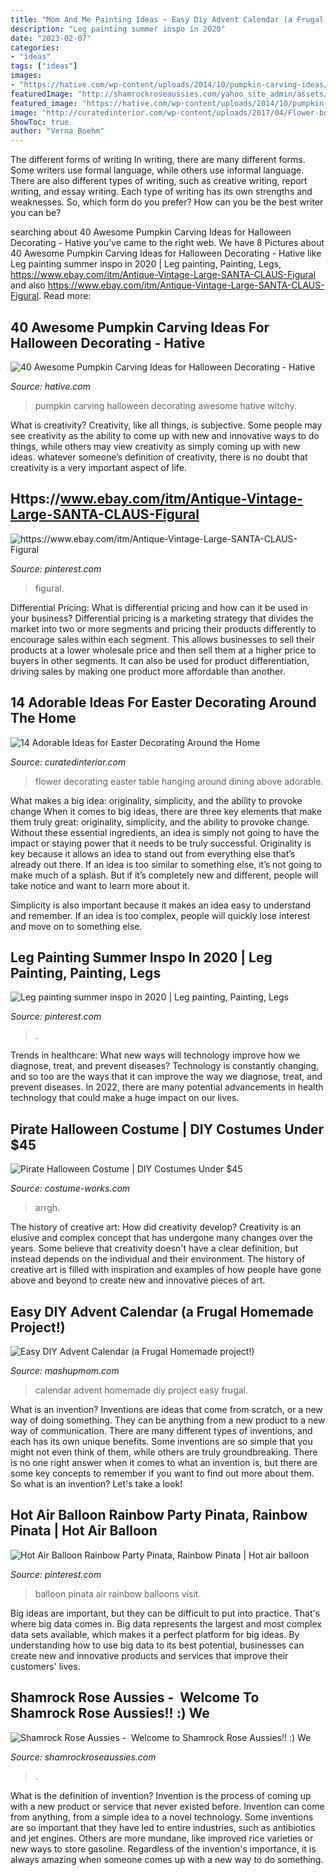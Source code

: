 ```yaml
---
title: "Mom And Me Painting Ideas ~ Easy Diy Advent Calendar (a Frugal Homemade Project!)"
description: "Leg painting summer inspo in 2020"
date: "2023-02-07"
categories:
- "ideas"
tags: ["ideas"]
images:
- "https://hative.com/wp-content/uploads/2014/10/pumpkin-carving-ideas/35-witchy-pumpkin.jpg"
featuredImage: "http://shamrockroseaussies.com/yahoo_site_admin/assets/images/DSC_0057.67200721_std.JPG"
featured_image: "https://hative.com/wp-content/uploads/2014/10/pumpkin-carving-ideas/35-witchy-pumpkin.jpg"
image: "http://curatedinterior.com/wp-content/uploads/2017/04/Flower-box-hanging-upside-down-above-dining-table.jpg"
ShowToc: true
author: "Verna Boehm"
---
```



The different forms of writing
In writing, there are many different forms. Some writers use formal language, while others use informal language. There are also different types of writing, such as creative writing, report writing, and essay writing. Each type of writing has its own strengths and weaknesses. So, which form do you prefer? How can you be the best writer you can be?

	

		
searching about 40 Awesome Pumpkin Carving Ideas for Halloween Decorating - Hative you've came to the right web. We have 8 Pictures about 40 Awesome Pumpkin Carving Ideas for Halloween Decorating - Hative like Leg painting summer inspo in 2020 | Leg painting, Painting, Legs, https://www.ebay.com/itm/Antique-Vintage-Large-SANTA-CLAUS-Figural and also https://www.ebay.com/itm/Antique-Vintage-Large-SANTA-CLAUS-Figural. Read more:
		
    
## 40 Awesome Pumpkin Carving Ideas For Halloween Decorating - Hative

<img loading=lazy src="https://hative.com/wp-content/uploads/2014/10/pumpkin-carving-ideas/35-witchy-pumpkin.jpg" onerror="this.onerror=null;this.src='https://tse2.mm.bing.net/th?id=OIP.vrybA9y7Szo8uwcaukIHDwHaJ6&amp;pid=15.1';" alt="40 Awesome Pumpkin Carving Ideas for Halloween Decorating - Hative">

_Source: hative.com_

>pumpkin carving halloween decorating awesome hative witchy. 

	

What is creativity?
Creativity, like all things, is subjective. Some people may see creativity as the ability to come up with new and innovative ways to do things, while others may view creativity as simply coming up with new ideas. whatever someone’s definition of creativity, there is no doubt that creativity is a very important aspect of life.

    
## Https://www.ebay.com/itm/Antique-Vintage-Large-SANTA-CLAUS-Figural

<img loading=lazy src="https://i.pinimg.com/736x/46/0b/20/460b20c223770e524f1a69834e354c07.jpg" onerror="this.onerror=null;this.src='https://tse1.mm.bing.net/th?id=OIP.OjmswDbjJkEPZGDKLQENIQHaLH&amp;pid=15.1';" alt="https://www.ebay.com/itm/Antique-Vintage-Large-SANTA-CLAUS-Figural">

_Source: pinterest.com_

>figural. 

	

Differential Pricing: What is differential pricing and how can it be used in your business?
Differential pricing is a marketing strategy that divides the market into two or more segments and pricing their products differently to encourage sales within each segment. This allows businesses to sell their products at a lower wholesale price and then sell them at a higher price to buyers in other segments. It can also be used for product differentiation, driving sales by making one product more affordable than another.

    
## 14 Adorable Ideas For Easter Decorating Around The Home

<img loading=lazy src="http://curatedinterior.com/wp-content/uploads/2017/04/Flower-box-hanging-upside-down-above-dining-table.jpg" onerror="this.onerror=null;this.src='https://tse2.mm.bing.net/th?id=OIP.fHRe2Ky8JbkJZ_2kc2k64QHaLH&amp;pid=15.1';" alt="14 Adorable Ideas for Easter Decorating Around the Home">

_Source: curatedinterior.com_

>flower decorating easter table hanging around dining above adorable. 

	

What makes a big idea: originality, simplicity, and the ability to provoke change
When it comes to big ideas, there are three key elements that make them truly great: originality, simplicity, and the ability to provoke change. Without these essential ingredients, an idea is simply not going to have the impact or staying power that it needs to be truly successful.
 Originality is key because it allows an idea to stand out from everything else that’s already out there. If an idea is too similar to something else, it’s not going to make much of a splash. But if it’s completely new and different, people will take notice and want to learn more about it.

Simplicity is also important because it makes an idea easy to understand and remember. If an idea is too complex, people will quickly lose interest and move on to something else.

    
## Leg Painting Summer Inspo In 2020 | Leg Painting, Painting, Legs

<img loading=lazy src="https://i.pinimg.com/736x/c7/df/1a/c7df1a27e96c02259d1b5c810eaf88e1.jpg" onerror="this.onerror=null;this.src='https://tse4.mm.bing.net/th?id=OIP.jgiiCdd2SL6a_-dGgagyLgHaJ4&amp;pid=15.1';" alt="Leg painting summer inspo in 2020 | Leg painting, Painting, Legs">

_Source: pinterest.com_

>. 

	

Trends in healthcare: What new ways will technology improve how we diagnose, treat, and prevent diseases?
Technology is constantly changing, and so too are the ways that it can improve the way we diagnose, treat, and prevent diseases. In 2022, there are many potential advancements in health technology that could make a huge impact on our lives.

    
## Pirate Halloween Costume | DIY Costumes Under $45

<img loading=lazy src="https://photos.costume-works.com/full/pirate6.jpg" onerror="this.onerror=null;this.src='https://tse1.mm.bing.net/th?id=OIP.kOWwHFCXMQQRi_o_HobLAQHaJ3&amp;pid=15.1';" alt="Pirate Halloween Costume | DIY Costumes Under $45">

_Source: costume-works.com_

>arrgh. 

	

The history of creative art: How did creativity develop?
Creativity is an elusive and complex concept that has undergone many changes over the years. Some believe that creativity doesn't have a clear definition, but instead depends on the individual and their environment. The history of creative art is filled with inspiration and examples of how people have gone above and beyond to create new and innovative pieces of art.

    
## Easy DIY Advent Calendar (a Frugal Homemade Project!)

<img loading=lazy src="https://www.mashupmom.com/wp-content/uploads/2014/11/easy-diy-advent-calendar.jpg" onerror="this.onerror=null;this.src='https://tse2.mm.bing.net/th?id=OIP.RrF7Y4M8wyUmDjWb8ymJEAAAAA&amp;pid=15.1';" alt="Easy DIY Advent Calendar (a Frugal Homemade project!)">

_Source: mashupmom.com_

>calendar advent homemade diy project easy frugal. 

	

What is an invention?
Inventions are ideas that come from scratch, or a new way of doing something. They can be anything from a new product to a new way of communication. There are many different types of inventions, and each has its own unique benefits. Some inventions are so simple that you might not even think of them, while others are truly groundbreaking. There is no one right answer when it comes to what an invention is, but there are some key concepts to remember if you want to find out more about them. So what is an invention? Let's take a look!

    
## Hot Air Balloon Rainbow Party Pinata, Rainbow Pinata | Hot Air Balloon

<img loading=lazy src="https://i.pinimg.com/736x/98/f6/df/98f6dfeb5d6786963cb6e9849cff4eaf--balloon-pinata-pinata-ideas.jpg" onerror="this.onerror=null;this.src='https://tse4.mm.bing.net/th?id=OIP.83hRfbrfCNFqeq2TcXnUYwHaJ4&amp;pid=15.1';" alt="Hot Air Balloon Rainbow Party Pinata, Rainbow Pinata | Hot air balloon">

_Source: pinterest.com_

>balloon pinata air rainbow balloons visit. 

	

Big ideas are important, but they can be difficult to put into practice. That's where big data comes in. Big data represents the largest and most complex data sets available, which makes it a perfect platform for big ideas. By understanding how to use big data to its best potential, businesses can create new and innovative products and services that improve their customers' lives.

    
## Shamrock Rose Aussies - ﻿﻿﻿ Welcome To Shamrock Rose Aussies!! :) We

<img loading=lazy src="http://shamrockroseaussies.com/yahoo_site_admin/assets/images/DSC_0057.67200721_std.JPG" onerror="this.onerror=null;this.src='https://tse2.mm.bing.net/th?id=OIP.frxP2Yo9x5koqhpba3nYWQHaFS&amp;pid=15.1';" alt="Shamrock Rose Aussies - ﻿﻿﻿ Welcome to Shamrock Rose Aussies!! :) We">

_Source: shamrockroseaussies.com_

>. 

	

What is the definition of invention?
Invention is the process of coming up with a new product or service that never existed before. Invention can come from anything, from a simple idea to a novel technology. Some inventions are so important that they have led to entire industries, such as antibiotics and jet engines. Others are more mundane, like improved rice varieties or new ways to store gasoline. Regardless of the invention's importance, it is always amazing when someone comes up with a new way to do something.

